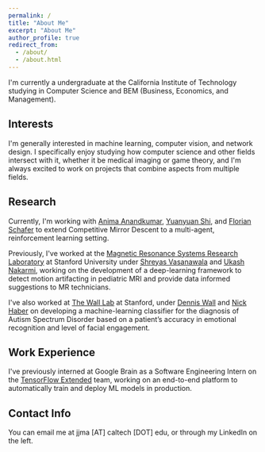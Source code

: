 ```yaml
---
permalink: /
title: "About Me"
excerpt: "About Me"
author_profile: true
redirect_from:
  - /about/
  - /about.html
---
```


I'm currently a undergraduate at the California Institute of Technology studying
in Computer Science and BEM (Business, Economics, and Management).

Interests
------
I'm generally interested in machine learning, computer vision, and network
design. I specifically enjoy studying how computer science and other fields
intersect with it, whether it be medical imaging or game theory, and I'm always
excited to work on projects that combine aspects from multiple fields.

Research
------
Currently, I'm working with [Anima Anandkumar](http://tensorlab.cms.caltech.edu/users/anima/),
[Yuanyuan Shi](http://shiyuanyuan.site/), and [Florian Schafer](https://f-t-s.github.io/) to
extend Competitive Mirror Descent to a multi-agent, reinforcement learning setting.

Previously, I've worked at the [Magnetic Resonance Systems Research Laboratory](https://mrsrl.sites.stanford.edu/)
at Stanford University under [Shreyas Vasanawala](https://profiles.stanford.edu/shreyas-vasanawala) and
[Ukash Nakarmi](https://www.linkedin.com/in/ukashnakarmi), working on the
development of a deep-learning framework to detect motion artifacting in
pediatric MRI and provide data informed suggestions to MR technicians.

I've also worked at [The Wall Lab](https://wall-lab.stanford.edu/) at Stanford,
under [Dennis Wall](https://profiles.stanford.edu/dennis-wall) and
[Nick Haber](https://ed.stanford.edu/faculty/nhaber) on developing a
machine-learning classifier for the diagnosis of Autism Spectrum Disorder
based on a patient’s accuracy in emotional recognition and level of facial engagement.


Work Experience
------
I've previously interned at Google Brain as a Software Engineering Intern on the
[TensorFlow Extended](https://www.tensorflow.org/tfx) team, working on an
end-to-end platform to automatically train and deploy ML models in production.

Contact Info
------
You can email me at jjma [AT] caltech [DOT] edu, or through my LinkedIn on the left.
